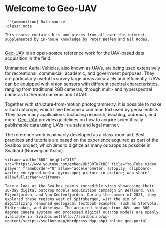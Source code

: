 # Welcome to Geo-UAV
````{margin}
```{admonition} Data source
:class: note

This course contains bits and pieces from all over the internet, supplemented by in-house knowledge by Peter Betlem and Nil Rodes.
```
````

[Geo-UAV](https://unisvalbard.github.io/Geo-UAV/landing-page.html) is an open-source reference work for the UAV-based data acquisition in the field.

Unmanned Aerial Vehicles, also known as UAVs, are being used extensively for recreational, commercial, academic, and government purposes. They are particularly useful to survey large areas accurately and efficiently. UAVs can be equipped with vision sensors with different spectral characteristics, ranging from traditional RGB cameras, through multi- and hyperspectral cameras to thermal cameras and LiDAR.

Together with structure-from-motion photogrammetry, it is possible to make virtual outcrops, which have become a common tool used by geoscientists. They have many applications, including research, teaching, outreach, and more. [Geo-UAV](https://unisvalbard.github.io/Geo-UAV/landing-page.html) provides guidelines on how to acquire scientifically publishable data using UAVs in a safe and legal manner.

The reference work is primarily developed as a class-room aid. Best practices and tutorials are based on the experience acquired as part of the Svalbox project, which aims to digitize as many outcrops as possible in Svalbard (Norwegian Arctic).

```{admonition} Svalbox 2021 acquisition campaign
<iframe width="560" height="315" src="https://www.youtube.com/embed/UH3S0TK7tBE" title="YouTube video player" frameborder="0" allow="accelerometer; autoplay; clipboard-write; encrypted-media; gyroscope; picture-in-picture; web-share" allowfullscreen></iframe>

Take a look at the Svalbox team's incredible video showcasing their 10-day digital outcrop models acquisition campaign in Bellsund, Van Mijenfjorden, and Van Keulenfjorden. During the summer of 2021, they explored these regions west of Spitsbergen, with the aim of digitalizing renowned geological textbook examples, such as Storvola, Midterhuken, and Akseloya. The acquired footage from UAVs and 360-degree camera systems and processed digital outcrop models are openly available in [Svalbox.no](http://svalbox.no/wp-content/scripts/svalbox-map/Wordpress_Map.php) online geo-portal.
```